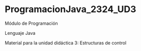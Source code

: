 # ProgramacionJava_2324_UD3
Módulo de Programación 

Lenguaje Java 

Material para la unidad didáctica 3: Estructuras de control
